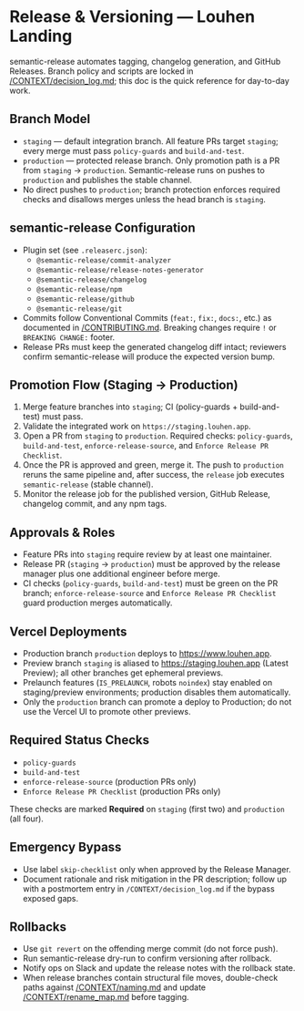 # Release & Versioning — Louhen Landing

semantic-release automates tagging, changelog generation, and GitHub Releases. Branch policy and scripts are locked in [/CONTEXT/decision_log.md](decision_log.md); this doc is the quick reference for day-to-day work.

## Branch Model
- `staging` — default integration branch. All feature PRs target `staging`; every merge must pass `policy-guards` and `build-and-test`.
- `production` — protected release branch. Only promotion path is a PR from `staging` → `production`. Semantic-release runs on pushes to `production` and publishes the stable channel.
- No direct pushes to `production`; branch protection enforces required checks and disallows merges unless the head branch is `staging`.

## semantic-release Configuration
- Plugin set (see `.releaserc.json`):
  - `@semantic-release/commit-analyzer`
  - `@semantic-release/release-notes-generator`
  - `@semantic-release/changelog`
  - `@semantic-release/npm`
  - `@semantic-release/github`
  - `@semantic-release/git`
- Commits follow Conventional Commits (`feat:`, `fix:`, `docs:`, etc.) as documented in [/CONTRIBUTING.md](../CONTRIBUTING.md). Breaking changes require `!` or `BREAKING CHANGE:` footer.
- Release PRs must keep the generated changelog diff intact; reviewers confirm semantic-release will produce the expected version bump.

## Promotion Flow (Staging → Production)
1. Merge feature branches into `staging`; CI (policy-guards + build-and-test) must pass.
2. Validate the integrated work on `https://staging.louhen.app`.
3. Open a PR from `staging` to `production`. Required checks: `policy-guards`, `build-and-test`, `enforce-release-source`, and `Enforce Release PR Checklist`.
4. Once the PR is approved and green, merge it. The push to `production` reruns the same pipeline and, after success, the `release` job executes `semantic-release` (stable channel).
5. Monitor the release job for the published version, GitHub Release, changelog commit, and any npm tags.


## Approvals & Roles
- Feature PRs into `staging` require review by at least one maintainer.
- Release PR (`staging` → `production`) must be approved by the release manager plus one additional engineer before merge.
- CI checks (`policy-guards`, `build-and-test`) must be green on the PR branch; `enforce-release-source` and `Enforce Release PR Checklist` guard production merges automatically.

## Vercel Deployments
- Production branch `production` deploys to https://www.louhen.app.
- Preview branch `staging` is aliased to https://staging.louhen.app (Latest Preview); all other branches get ephemeral previews.
- Prelaunch features (`IS_PRELAUNCH`, robots `noindex`) stay enabled on staging/preview environments; production disables them automatically.
- Only the `production` branch can promote a deploy to Production; do not use the Vercel UI to promote other previews.

## Required Status Checks
- `policy-guards`
- `build-and-test`
- `enforce-release-source` (production PRs only)
- `Enforce Release PR Checklist` (production PRs only)

These checks are marked **Required** on `staging` (first two) and `production` (all four).

## Emergency Bypass
- Use label `skip-checklist` only when approved by the Release Manager.
- Document rationale and risk mitigation in the PR description; follow up with a postmortem entry in `/CONTEXT/decision_log.md` if the bypass exposed gaps.

## Rollbacks
- Use `git revert` on the offending merge commit (do not force push).
- Run semantic-release dry-run to confirm versioning after rollback.
- Notify ops on Slack and update the release notes with the rollback state.
- When release branches contain structural file moves, double-check paths against [/CONTEXT/naming.md](naming.md) and update [/CONTEXT/rename_map.md](rename_map.md) before tagging.
